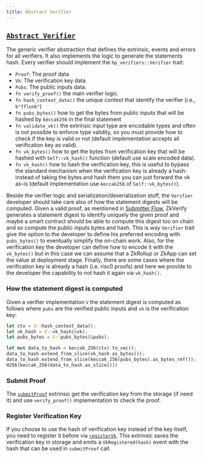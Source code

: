 ```yaml
---
title: Abstract Verifier
---
```


## [`Abstract Verifier`](https://github.com/HorizenLabs/zkVerify/tree/main/pallets/verifiers)

The generic verifier abstraction that defines the extrinsic, events and errors for all verifiers. It also
implements the logic to generate the statements hash. Every verifier should implement the
`hp_verifiers::Verifier` trait:

- `Proof`: The proof data
- `Vk`: The verification key data
- `Pubs`: The public inputs data.
- `fn verify_proof()` the main verifier logic.
- `fn hash_context_data()` the unique context that identify the verifier (i.e., `b"fflonk"`)
- `fn pubs_bytes()` how to get the bytes from public inputs that will be hashed by `keccak256` in the final statement
- `fn validate_vk()` the extrinsic input type are encodable types and often is not possible to enforce type validity,
so you must provide how to check if the key is valid or not (default implementation accepts all verification key as valid).
- `fn vk_bytes()` how to get the bytes from verification key that will be hashed with `Self::vk_hash()` function (default
use scale encoded data).
- `fn vk_hash()` how to hash the verification key, this is useful to bypass the standard mechanism when the verification key is
already a hash: instead of taking the bytes and hash them you can just forward the vk as-is (default implementation use `keccak256` of
`Self::vk_bytes()`).

Beside the verifier logic and serialization/deserialization stuff, the `Verifier` developer should take care also of how the
statement digests will be computed. Given a valid proof, as mentioned in [Submitter Flow](../03-proof_submission_interface/02-proof_submitter_flow.md#proof-submitter-flow), ZkVerify generates a statement digest to identify uniquely the given proof
and maybe a smart contract should be able to compute this digest too on chain and so compute the public inputs bytes and hash.
This is way `Verifier` trait give the option to the developer to define his preferred encoding with `pubs_bytes()` to eventually
simplify the on-chain work. Also, for the verification key the developer can define how to encode it with the `vk_bytes()` but in
this case we can assume that a ZkRollup or ZkApp can set the value at deployment stage. Finally, there are some cases where the
verification key is already a hash (i.e. risc0 proofs) and here we provide to the developer the capability to not hash it
again via `vk_hash()`.

### How the statement digest is computed

Given a verifier implementation `V` the statement digest is computed as follows where `pubs` are the verified public inputs
and `vk` is the verification key:

```rust
let ctx = V::hash_context_data();
let vk_hash = V::vk_hash(&vk);
let pubs_bytes = V::pubs_bytes(&pubs);

let mut data_to_hash = keccak_256(ctx).to_vec();
data_to_hash.extend_from_slice(vk_hash.as_bytes());
data_to_hash.extend_from_slice(keccak_256(pubs_bytes).as_bytes_ref());
H256(keccak_256(data_to_hash.as_slice()))
```

### Submit Proof

The [`submitProof`](https://github.com/HorizenLabs/zkVerify/tree/main/pallets/verifiers/src/lib.rs#L213)
extrinsic get the verification key from the storage (if need it) and use `verify_proof()` implementation to check the proof.

### Register Verification Key

If you choose to use the hash of verification key instead of the key itself, you need to register it before via
[`registerVk`](https://github.com/HorizenLabs/zkVerify/tree/main/pallets/verifiers/src/lib.rs#L241). This
extrinsic saves the verification key in storage and emits a `VkRegistered(hash)` event with the hash that can be
used in `submitProof` call.
